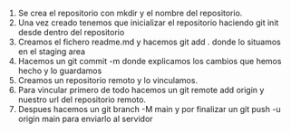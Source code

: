 1. Se crea el repositorio con mkdir y el nombre del repositorio.
2. Una vez creado tenemos que inicializar el repositorio haciendo git init desde     dentro del repositorio 
3. Creamos el fichero readme.md y hacemos git add . donde lo situamos en el staging area
4. Hacemos un git commit -m donde explicamos los cambios que hemos hecho y lo guardamos
5. Creamos un repositorio remoto y lo vinculamos.
6. Para vincular primero de todo hacemos un git remote add origin y nuestro url del repositorio remoto.
7. Despues hacemos un git branch -M main y por finalizar un git push -u origin main para enviarlo al servidor
